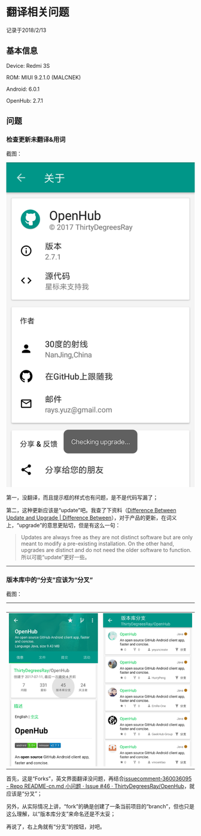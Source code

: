 # 翻译相关问题

记录于2018/2/13

## 基本信息

Device: Redmi 3S

ROM: MIUI 9.2.1.0 (MALCNEK)

Android: 6.0.1

OpenHub: 2.7.1

## 问题

### 检查更新未翻译&用词

截图：

![](https://github.com/pzhlkj6612/OpenHubIssuesRelated/blob/master/Translation_20180213/20180212225718_com.thirtydegreesray.openhub_Checking-upgrade.png)

第一，没翻译，而且提示框的样式也有问题，是不是代码写漏了；

第二，这种更新应该是“update”吧。我查了下资料（[Difference Between Update and Upgrade | Difference Between](http://www.differencebetween.net/technology/difference-between-update-and-upgrade/)），对于产品的更新，在词义上，“upgrade”的意思更贴切，但是有这么一句：
> Updates are always free as they are not distinct software but are only meant to modify a pre-existing installation. On the other hand, upgrades are distinct and do not need the older software to function.
所以可能“update”更好一些。

----

### 版本库中的“分支”应该为“分叉”

截图：

&nbsp; | &nbsp;
------------ | -------------
![](https://github.com/pzhlkj6612/OpenHubIssuesRelated/blob/master/Translation_20180213/20180213145831_com.thirtydegreesray.openhub_Forks_Out.png) | ![](https://github.com/pzhlkj6612/OpenHubIssuesRelated/blob/master/Translation_20180213/20180213145835_com.thirtydegreesray.openhub_Forks_In.png)

首先，这是“Forks”，英文界面翻译没问题，再结合[issuecomment-360036095 - Repo README-cn.md 小问题 · Issue #46 · ThirtyDegreesRay/OpenHub](https://github.com/ThirtyDegreesRay/OpenHub/issues/46#issuecomment-360036095)，就应该是“分叉”；

另外，从实际情况上讲，“fork”的确是创建了一条当前项目的“branch”，但也只是这么理解，以“版本库分支”来命名还是不太妥；

再说了，右上角就有“分支”的按钮，对吧。
